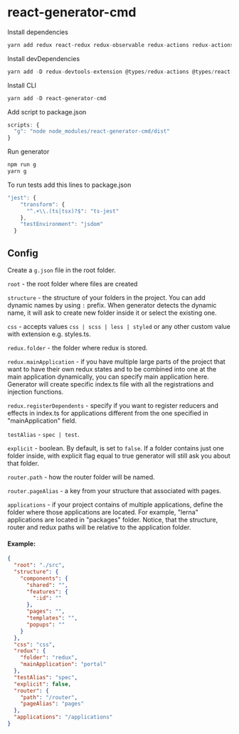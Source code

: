 # react-generator-cmd

Install dependencies
```js
yarn add redux react-redux redux-observable redux-actions redux-actions-ts axios axios-observable express cors
```
Install devDependencies
```js
yarn add -D redux-devtools-extension @types/redux-actions @types/react-redux jest ts-jest @types/jest
```

Install CLI
```js
yarn add -D react-generator-cmd
```

Add script to package.json
```js
scripts: {
  "g": "node node_modules/react-generator-cmd/dist"
}
```

Run generator
```js
npm run g
yarn g
```

To run tests add this lines to package.json
```js
"jest": {
    "transform": {
      "^.+\\.(ts|tsx)?$": "ts-jest"
    },
    "testEnvironment": "jsdom"
  }
```

## Config

Create a `g.json` file in the root folder.

`root` - the root folder where files are created

`structure` - the structure of your folders in the project. You can add dynamic names by using `:` prefix. When generator detects the dynamic name, it will ask to create new folder inside it or select the existing one.

`css` - accepts values `css | scss | less | styled` or any other custom value with extension e.g. styles.ts. 

`redux.folder` - the folder where redux is stored.

`redux.mainApplication` - if you have multiple large parts of the project that want to have their own redux states and to be combined into one at the main application dynamically, you can specify main application here. Generator will create specific index.ts file with all the registrations and injection functions.

`redux.registerDependents` - specify if you want to register reducers and effects in index.ts for applications different from the one specified in "mainApplication" field.

`testAlias` - `spec | test`.

`explicit` - boolean. By default, is set to `false`. If a folder contains just one folder inside, with explicit flag equal to true generator will still ask you about that folder.

`router.path` - how the router folder will be named.

`router.pageAlias` - a key from your structure that associated with pages.

`applications` - if your project contains of multiple applications, define the folder where those applications are located. For example, "lerna" applications are located in "packages" folder.
Notice, that the structure, router and redux paths will be relative to the application folder.

#### Example:

```json
{
  "root": "./src",
  "structure": {
    "components": {
      "shared": "",
      "features": {
        ":id": ""
      },
      "pages": "",
      "templates": "",
      "popups": ""
    }
  },
  "css": "css",
  "redux": {
    "folder": "redux",
    "mainApplication": "portal"
  },
  "testAlias": "spec",
  "explicit": false,
  "router": {
    "path": "/router",
    "pageAlias": "pages"
  },
  "applications": "/applications"
}
```
